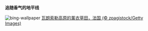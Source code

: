 
**追随香气的地平线**

![bing-wallpaper](https://www.bing.com/th?id=OHR.FranceLavender_ZH-CN1639602547_1920x1080.jpg)
[瓦朗索勒高原的薰衣草田，法国 (© zpagistock/Getty Images)](https://www.bing.com/search?q=%E7%93%A6%E6%9C%97%E7%B4%A2%E5%8B%92%E9%AB%98%E5%8E%9F&amp;form=hpcapt&amp;mkt=zh-cn)
  